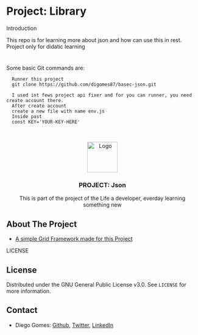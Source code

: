 # Project: Library
Introduction

This repo is for learning more about json and how can use this in rest.
Project only for didatic learning
# 

Some basic Git commands are:
```
  Runner this project 
  git clone https://github.com/digomes87/basec-json.git

  I used int fews project api fixer and for you can runner, you need create account there.
  After create account 
  create a new file with name env.js
  Inside past
  const KEY='YOUR-KEY-HERE'
```

<br />
<p align="center">
  <a href="https://github.com/digomes87/basec-json">
    <img src="img/jpeg" alt="Logo" width="80" height="80">
  </a>

  <h3 align="center">PROJECT: Json</h3>

  <p align="center">
    This is part of the project of the Life a developer, everday learning something new
    <br />
  </p>
</p>

<!-- ABOUT THE PROJECT -->
## About The Project


* [A simple Grid Framework made for this Project](https)

LICENSE
## License

Distributed under the GNU General Public License v3.0. See `LICENSE` for more information.

<!-- CONTACT -->
## Contact

* Diego Gomes: [Github](https://github.com/digomes87), [Twitter](https://twitter.com/devdiegogo),
[LinkedIn](https://www.linkedin.com/in/diego-gomes-6b208384/)



[product-screenshot]: img/mockup.png
